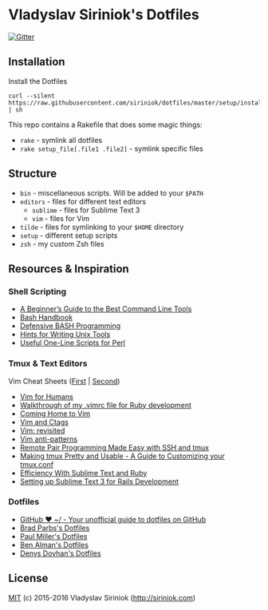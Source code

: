 # Vladyslav Siriniok's Dotfiles

[![Gitter](https://badges.gitter.im/siriniok/dotfiles.svg)](https://gitter.im/siriniok)

## Installation

Install the Dotfiles

```
curl --silent https://raw.githubusercontent.com/siriniok/dotfiles/master/setup/install.sh | sh
```

This repo contains a Rakefile that does some magic things:

* `rake` - symlink all dotfiles
* `rake setup_file[.file1 .file2]` - symlink specific files

## Structure

* `bin` - miscellaneous scripts. Will be added to your `$PATH`
* `editors` - files for different text editors
    * `sublime` - files for Sublime Text 3
    * `vim` - files for Vim
* `tilde` - files for symlinking to your `$HOME` directory
* `setup` - different setup scripts
* `zsh` - my custom Zsh files

## Resources & Inspiration

### Shell Scripting

* [A Beginner’s Guide to the Best Command Line Tools](https://webdevstudios.com/2015/02/10/a-beginners-guide-to-the-best-command-line-tools/)
* [Bash Handbook](https://github.com/denysdovhan/bash-handbook)
* [Defensive BASH Programming](http://www.kfirlavi.com/blog/2012/11/14/defensive-bash-programming)
* [Hints for Writing Unix Tools](https://monkey.org/~marius/unix-tools-hints.html)
* [Useful One-Line Scripts for Perl](http://www.catonmat.net/download/perl1line.txt)

### Tmux & Text Editors

Vim Cheat Sheets ([First](http://www.viemu.com/vi-vim-cheat-sheet.gif) | [Second](http://www.fprintf.net/vimCheatSheet.html))

* [Vim for Humans](https://vimebook.com/)
* [Walkthrough of my .vimrc file for Ruby development](http://janjiss.com/walkthrough-of-my-vimrc-file-for-ruby-development/)
* [Coming Home to Vim](http://stevelosh.com/blog/2010/09/coming-home-to-vim/#some-background-about-me)
* [Vim and Ctags](https://andrew.stwrt.ca/posts/vim-ctags/)
* [Vim: revisited](http://mislav.net/2011/12/vim-revisited/)
* [Vim anti-patterns](https://sanctum.geek.nz/arabesque/vim-anti-patterns/)
* [Remote Pair Programming Made Easy with SSH and tmux](http://www.hamvocke.com/blog/remote-pair-programming-with-tmux/)
* [Making tmux Pretty and Usable - A Guide to Customizing your tmux.conf](http://www.hamvocke.com/blog/a-guide-to-customizing-your-tmux-conf/)
* [Efficiency With Sublime Text and Ruby](http://thunderboltlabs.com/blog/2013/11/19/efficiency-with-sublime-text-and-ruby/)
* [Setting up Sublime Text 3 for Rails Development](https://mattbrictson.com/sublime-text-3-recommendations)

### Dotfiles

* [GitHub ❤ ~/ - Your unofficial guide to dotfiles on GitHub](https://dotfiles.github.io/)
* [Brad Parbs's Dotfiles](https://github.com/bradp/dotfiles)
* [Paul Miller's Dotfiles](https://github.com/paulmillr/dotfiles)
* [Ben Alman's Dotfiles](https://github.com/cowboy/dotfiles)
* [Denys Dovhan's Dotfiles](https://github.com/denysdovhan/dotfiles)

## License

[MIT](https://github.com/siriniok/dotfiles/blob/master/LICENSE) (c) 2015-2016 Vladyslav Siriniok (http://siriniok.com)
